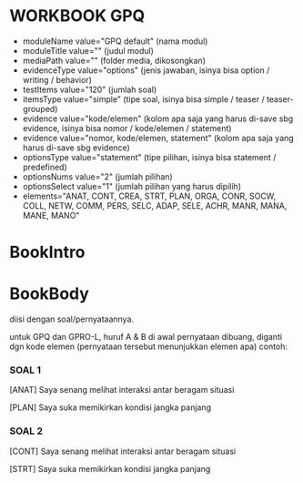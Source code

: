 # WORKBOOK GPQ

- moduleName value="GPQ default" (nama modul)
- moduleTitle value="" (judul modul)
- mediaPath value="" (folder media, dikosongkan)
- evidenceType value="options" (jenis jawaban, isinya bisa option / writing / behavior)
- testItems value="120" (jumlah soal)
- itemsType value="simple" (tipe soal, isinya bisa simple / teaser / teaser-grouped)
- evidence value="kode/elemen" (kolom apa saja yang harus di-save sbg evidence, isinya bisa nomor / kode/elemen / statement)
- evidence value="nomor, kode/elemen, statement" (kolom apa saja yang harus di-save sbg evidence)
- optionsType value="statement" (tipe pilihan, isinya bisa statement / predefined)
- optionsNums value="2" (jumlah pilihan)
- optionsSelect value="1" (jumlah pilihan yang harus dipilih)
- elements="ANAT, CONT, CREA, STRT, PLAN, ORGA, CONR, SOCW, COLL, NETW, COMM, PERS, SELC, ADAP, SELE, ACHR, MANR, MANA, MANE, MANO"

# BookIntro

# BookBody

diisi dengan soal/pernyataannya.

untuk GPQ dan GPRO-L, huruf A & B di awal pernyataan dibuang, diganti dgn kode elemen (pernyataan tersebut menunjukkan elemen apa)
contoh:

### SOAL 1

[ANAT] Saya senang melihat interaksi antar beragam situasi

[PLAN] Saya suka memikirkan kondisi jangka panjang

### SOAL 2

[CONT] Saya senang melihat interaksi antar beragam situasi

[STRT] Saya suka memikirkan kondisi jangka panjang
